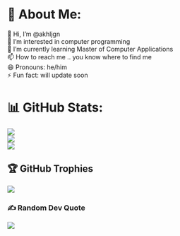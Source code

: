 # 💫 About Me:
👋 Hi, I’m @akhljgn<br>👀 I’m interested in computer programming<br>🌱 I’m currently learning Master of Computer Applications<br>📫 How to reach me .. you know where to find me<br>😄 Pronouns: he/him<br>⚡ Fun fact: will update soon

# 📊 GitHub Stats:
![](https://github-readme-stats.vercel.app/api?username=akhljgn&theme=discord_old_blurple&hide_border=false&include_all_commits=false&count_private=false)<br/>
![](https://github-readme-streak-stats.herokuapp.com/?user=akhljgn&theme=discord_old_blurple&hide_border=false)<br/>
![](https://github-readme-stats.vercel.app/api/top-langs/?username=akhljgn&theme=discord_old_blurple&hide_border=false&include_all_commits=false&count_private=false&layout=compact)

## 🏆 GitHub Trophies
![](https://github-profile-trophy.vercel.app/?username=akhljgn&theme=radical&no-frame=false&no-bg=true&margin-w=4)

### ✍️ Random Dev Quote
![](https://quotes-github-readme.vercel.app/api?type=horizontal&theme=radical)

<!-- Proudly created with GPRM ( https://gprm.itsvg.in ) -->



<!---- 👋 Hi, I’m @akhljgn
- 👀 I’m interested in computer programming
- 🌱 I’m currently learning Master of Computer Applications
- 📫 How to reach me .. you know where to find me
- 😄 Pronouns: he/him
- ⚡ Fun fact: will update soon


akhljgn/akhljgn is a ✨ special ✨ repository because its `README.md` (this file) appears on your GitHub profile.
You can click the Preview link to take a look at your changes.
--->
